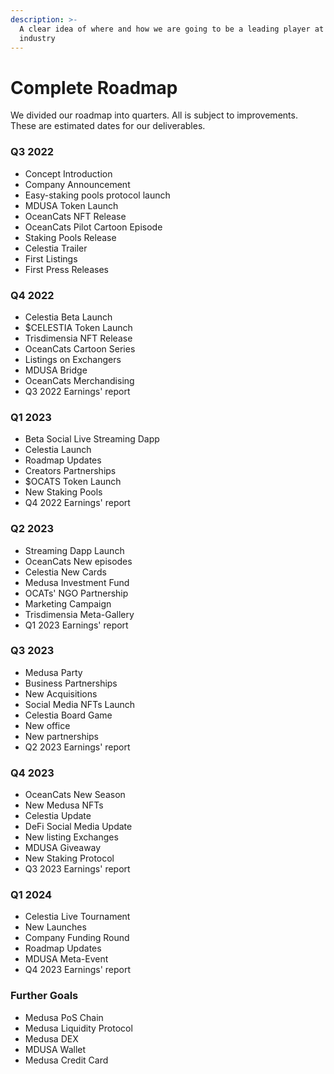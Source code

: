 ```yaml
---
description: >-
  A clear idea of where and how we are going to be a leading player at the DeFi
  industry
---
```


# Complete Roadmap

We divided our roadmap into quarters. All is subject to improvements. These are estimated dates for our deliverables.

### Q3 2022

* Concept Introduction
* &#x20;Company Announcement
* &#x20;Easy-staking pools protocol launch
* &#x20;MDUSA Token Launch
* &#x20;OceanCats NFT Release
* OceanCats Pilot Cartoon Episode
* &#x20;Staking Pools Release
* &#x20;Celestia Trailer
* &#x20;First Listings
* &#x20;First Press Releases

### Q4 2022

* Celestia Beta Launch
* $CELESTIA Token Launch&#x20;
* Trisdimensia NFT Release
* OceanCats Cartoon Series
* Listings on Exchangers
* MDUSA Bridge
* OceanCats Merchandising
* Q3 2022 Earnings' report



### Q1 2023

* Beta Social Live Streaming Dapp
* Celestia Launch
* Roadmap Updates
* Creators Partnerships
* $OCATS Token Launch
* New Staking Pools
* Q4 2022 Earnings' report

### Q2 2023

* Streaming Dapp Launch
* &#x20;OceanCats New episodes
* Celestia New Cards
* Medusa Investment Fund
* OCATs' NGO Partnership
* Marketing Campaign
* Trisdimensia Meta-Gallery
* Q1 2023 Earnings' report

### Q3 2023

* Medusa Party
* Business Partnerships
* New Acquisitions
* Social Media NFTs Launch
* Celestia Board Game
* New office
* New partnerships
* Q2 2023 Earnings' report

### Q4 2023

* OceanCats New Season
* New Medusa NFTs
* Celestia Update
* DeFi Social Media Update
* New listing Exchanges
* MDUSA Giveaway
* New Staking Protocol
* Q3 2023 Earnings' report

### Q1 2024

* Celestia Live Tournament
* New Launches
* Company Funding Round
* Roadmap Updates
* MDUSA Meta-Event
* Q4 2023 Earnings' report

### Further Goals

* Medusa PoS Chain
* Medusa Liquidity Protocol
* Medusa DEX
* MDUSA Wallet
* Medusa Credit Card

